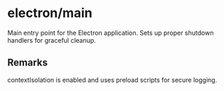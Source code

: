 # electron/main

Main entry point for the Electron application.
Sets up proper shutdown handlers for graceful cleanup.

## Remarks

contextIsolation is enabled and uses preload scripts for secure logging.
